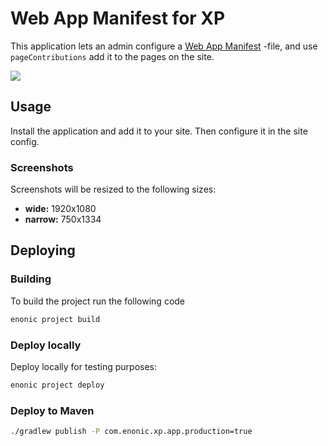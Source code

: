 # Web App Manifest for XP

This application lets an admin configure a [Web App Manifest](https://developer.mozilla.org/en-US/docs/Web/Progressive_web_apps/Manifest)
-file, and use `pageContributions` add it to the pages on the site.

[![](https://repo.itemtest.no/api/badge/latest/releases/no/item/xp-manifest)](https://repo.itemtest.no/#/releases/no/item/xp-manifest)

## Usage

Install the application and add it to your site. Then configure it in the site config.

### Screenshots

Screenshots will be resized to the following sizes:

 - **wide:** 1920x1080
 - **narrow:** 750x1334

## Deploying

### Building

To build the project run the following code

```bash
enonic project build
```

### Deploy locally

Deploy locally for testing purposes:

```bash
enonic project deploy
```

### Deploy to Maven

```bash
./gradlew publish -P com.enonic.xp.app.production=true
```
